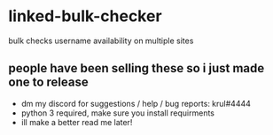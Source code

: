 # linked-bulk-checker
bulk checks username availability on multiple sites
## people have been selling these so i just made one to release
* dm my discord for suggestions / help / bug reports: krul#4444
* python 3 required, make sure you install requirments
* ill make a better read me later!
